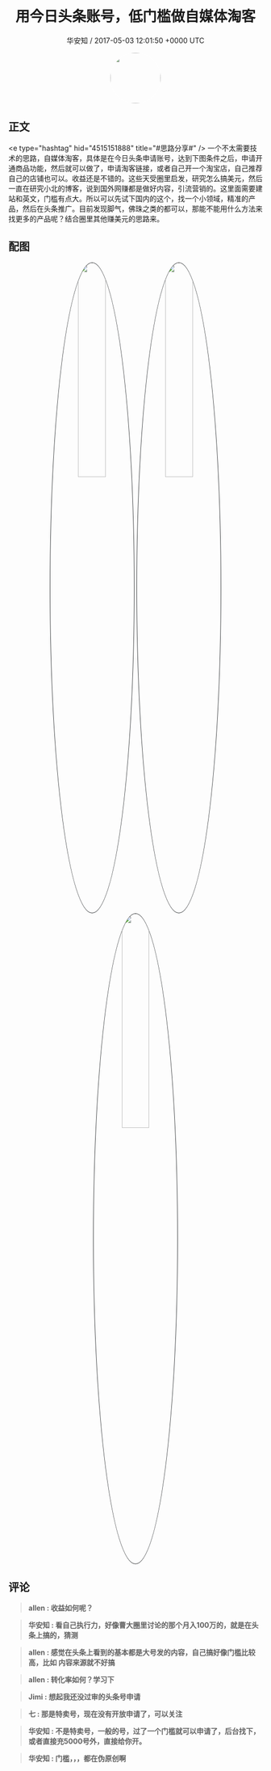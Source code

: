 <h1 align="center">用今日头条账号，低门槛做自媒体淘客</h1>
<p align="center">
    <a>华安知 / 2017-05-03 12:01:50 &#43;0000 UTC</a>
</p>

<div align="center">
    <img src="https://images.zsxq.com/Fm7bP4XMvj4gIAYjzyW97pXQuFj8?e=1590940799&amp;token=kIxbL07-8jAj8w1n4s9zv64FuZZNEATmlU_Vm6zD:OAu6gNkEjQ17LtLtXuKQkaFkk2w=" width="100" height="100" style="border:1px solid;border-radius:50%; color:#ffffff"/>
</div>

## 正文

<div>
&lt;e type=&#34;hashtag&#34; hid=&#34;4515151888&#34; title=&#34;#思路分享#&#34; /&gt;  一个不太需要技术的思路，自媒体淘客，具体是在今日头条申请账号，达到下图条件之后，申请开通商品功能，然后就可以做了，申请淘客链接，或者自己开一个淘宝店，自己推荐自己的店铺也可以。收益还是不错的。这些天受圈里启发，研究怎么搞美元，然后一直在研究小北的博客，说到国外网赚都是做好内容，引流营销的。这里面需要建站和英文，门槛有点大。所以可以先试下国内的这个，找一个小领域，精准的产品，然后在头条推广。目前发现脚气，佛珠之类的都可以，那能不能用什么方法来找更多的产品呢？结合圈里其他赚美元的思路来。
</div>

## 配图
<div class="image" align="center">

<img src="https://images.zsxq.com/FnL_-Pz2JI1zKaZwYw7ktX4CT9ds?e=1590940799&amp;token=kIxbL07-8jAj8w1n4s9zv64FuZZNEATmlU_Vm6zD:IP1pe5eYqU8ZxcP1csO3uuPb3zE=" width="33%" height="33%" style="border:1px solid;border-radius:50%; color:#3c3f41"/>

<img src="https://images.zsxq.com/FoqBrBejZV81esvzxyyo2leleSkC?e=1590940799&amp;token=kIxbL07-8jAj8w1n4s9zv64FuZZNEATmlU_Vm6zD:iAGNHPd4zBsu2vZ2HOtqvvnQpiI=" width="33%" height="33%" style="border:1px solid;border-radius:50%; color:#3c3f41"/>

<img src="https://images.zsxq.com/Fqj1pg6gmBe53fAHh6JVfwy_dhlM?e=1590940799&amp;token=kIxbL07-8jAj8w1n4s9zv64FuZZNEATmlU_Vm6zD:BKMRcFhKWFNIz3hekm2uDWW_Un8=" width="33%" height="33%" style="border:1px solid;border-radius:50%; color:#3c3f41"/>

</div>

## 评论

<div align="left">
<div>

<blockquote >
<span> <strong>allen : 收益如何呢？ </strong></span>
</blockquote>

<blockquote >
<span> <strong>华安知 : 看自己执行力，好像曹大圈里讨论的那个月入100万的，就是在头条上搞的，猜测 </strong></span>
</blockquote>

<blockquote >
<span> <strong>allen : 感觉在头条上看到的基本都是大号发的内容，自己搞好像门槛比较高，比如 内容来源就不好搞 </strong></span>
</blockquote>

<blockquote >
<span> <strong>allen : 转化率如何？学习下 </strong></span>
</blockquote>

<blockquote >
<span> <strong>Jimi : 想起我还没过审的头条号申请 </strong></span>
</blockquote>

<blockquote >
<span> <strong>七 : 那是特卖号，现在没有开放申请了，可以关注 </strong></span>
</blockquote>

<blockquote >
<span> <strong>华安知 : 不是特卖号，一般的号，过了一个门槛就可以申请了，后台找下，或者直接充5000号外，直接给你开。 </strong></span>
</blockquote>

<blockquote >
<span> <strong>华安知 : 门槛，，，都在伪原创啊 </strong></span>
</blockquote>

</div>
</div>